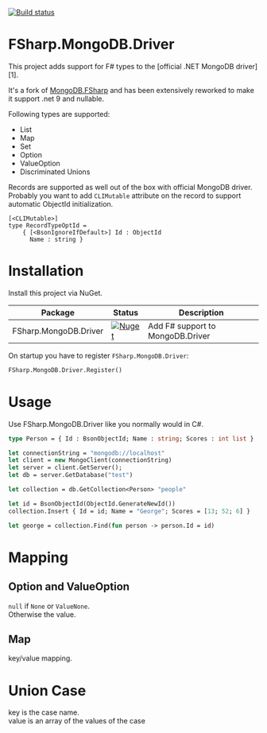 [![Build status](https://github.com/pchalamet/FSharp.MongoDB.Driver/workflows/build/badge.svg)](https://github.com/pchalamet/FSharp.MongoDB.Driver/actions?query=workflow%3Abuild) 

# FSharp.MongoDB.Driver
This project adds support for F# types to the [official .NET MongoDB driver][1].

It's a fork of [MongoDB.FSharp](https://github.com/tkellogg/MongoDB.FSharp) and has been extensively reworked to make it support .net 9 and nullable.

Following types are supported:
* List
* Map
* Set
* Option
* ValueOption
* Discriminated Unions

Records are supported as well out of the box with official MongoDB driver. Probably you want to add `CLIMutable` attribute on the record to support automatic ObjectId initialization.
```
[<CLIMutable>]
type RecordTypeOptId =
    { [<BsonIgnoreIfDefault>] Id : ObjectId
      Name : string }
```

# Installation
Install this project via NuGet.

Package | Status | Description
--------|--------|------------
FSharp.MongoDB.Driver | [![Nuget](https://img.shields.io/nuget/v/FSharp.MongoDB.Driver)](https://nuget.org/packages/FSharp.MongoDB.Driver) | Add F# support to MongoDB.Driver

On startup you have to register `FSharp.MongoDB.Driver`:
```ocaml
FSharp.MongoDB.Driver.Register()
```

# Usage
Use FSharp.MongoDB.Driver like you normally would in C#. 

```ocaml
type Person = { Id : BsonObjectId; Name : string; Scores : int list }

let connectionString = "mongodb://localhost"
let client = new MongoClient(connectionString)
let server = client.GetServer();
let db = server.GetDatabase("test")

let collection = db.GetCollection<Person> "people"

let id = BsonObjectId(ObjectId.GenerateNewId())
collection.Insert { Id = id; Name = "George"; Scores = [13; 52; 6] }

let george = collection.Find(fun person -> person.Id = id)
```

# Mapping

## Option and ValueOption
`null` if `None` or `ValueNone`.\
Otherwise the value.

## Map
key/value mapping.

# Union Case
key is the case name.\
value is an array of the values of the case
